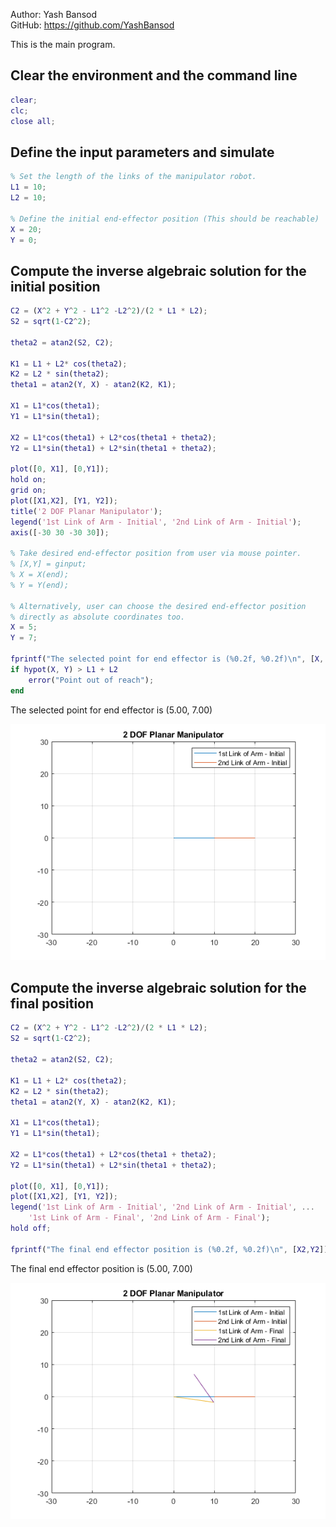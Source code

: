 Author: Yash Bansod  
GitHub: https://github.com/YashBansod  

This is the main program.

## Clear the environment and the command line

```matlab
clear;
clc;
close all;
```

## Define the input parameters and simulate

```matlab
% Set the length of the links of the manipulator robot.
L1 = 10;
L2 = 10;

% Define the initial end-effector position (This should be reachable)
X = 20;
Y = 0;
```

## Compute the inverse algebraic solution for the initial position

```matlab
C2 = (X^2 + Y^2 - L1^2 -L2^2)/(2 * L1 * L2);
S2 = sqrt(1-C2^2);

theta2 = atan2(S2, C2);

K1 = L1 + L2* cos(theta2);
K2 = L2 * sin(theta2);
theta1 = atan2(Y, X) - atan2(K2, K1);

X1 = L1*cos(theta1);
Y1 = L1*sin(theta1);

X2 = L1*cos(theta1) + L2*cos(theta1 + theta2);
Y2 = L1*sin(theta1) + L2*sin(theta1 + theta2);

plot([0, X1], [0,Y1]);
hold on;
grid on;
plot([X1,X2], [Y1, Y2]);
title('2 DOF Planar Manipulator');
legend('1st Link of Arm - Initial', '2nd Link of Arm - Initial');
axis([-30 30 -30 30]);

% Take desired end-effector position from user via mouse pointer.
% [X,Y] = ginput;
% X = X(end);
% Y = Y(end);

% Alternatively, user can choose the desired end-effector position
% directly as absolute coordinates too.
X = 5;
Y = 7;

fprintf("The selected point for end effector is (%0.2f, %0.2f)\n", [X, Y])
if hypot(X, Y) > L1 + L2
    error("Point out of reach");
end
```

The selected point for end effector is (5.00, 7.00)

<div><span class="image fit"><img src="./images/inverse_algebraic_control_01.png" alt="inverse_algebraic_control_01"></span></div>

## Compute the inverse algebraic solution for the final position

```matlab
C2 = (X^2 + Y^2 - L1^2 -L2^2)/(2 * L1 * L2);
S2 = sqrt(1-C2^2);

theta2 = atan2(S2, C2);

K1 = L1 + L2* cos(theta2);
K2 = L2 * sin(theta2);
theta1 = atan2(Y, X) - atan2(K2, K1);

X1 = L1*cos(theta1);
Y1 = L1*sin(theta1);

X2 = L1*cos(theta1) + L2*cos(theta1 + theta2);
Y2 = L1*sin(theta1) + L2*sin(theta1 + theta2);

plot([0, X1], [0,Y1]);
plot([X1,X2], [Y1, Y2]);
legend('1st Link of Arm - Initial', '2nd Link of Arm - Initial', ...
    '1st Link of Arm - Final', '2nd Link of Arm - Final');
hold off;

fprintf("The final end effector position is (%0.2f, %0.2f)\n", [X2,Y2]);
```

The final end effector position is (5.00, 7.00)

<div><span class="image fit"><img src="./images/inverse_algebraic_control_02.png" alt="inverse_algebraic_control_02"></span></div>